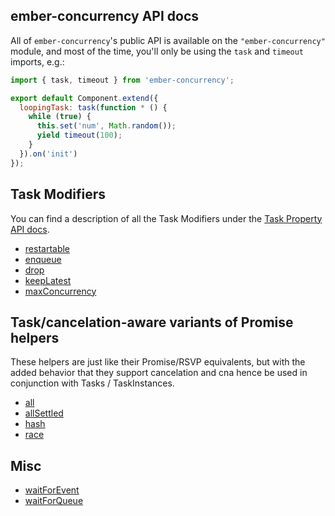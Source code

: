## ember-concurrency API docs

All of `ember-concurrency`'s public API is available
on the `"ember-concurrency"` module, and
most of the time, you'll only be using the `task` and `timeout`
imports, e.g.:

```js
import { task, timeout } from 'ember-concurrency';

export default Component.extend({
  loopingTask: task(function * () {
    while (true) {
      this.set('num', Math.random());
      yield timeout(100);
    }
  }).on('init')
});
```

## Task Modifiers

You can find a description of all the Task Modifiers
under the [Task Property API docs](TaskProperty.html).

- [restartable](TaskProperty.html#restartable)
- [enqueue](TaskProperty.html#enqueue)
- [drop](TaskProperty.html#drop)
- [keepLatest](TaskProperty.html#keepLatest)
- [maxConcurrency](TaskProperty.html#maxConcurrency)


## Task/cancelation-aware variants of Promise helpers

These helpers are just like their Promise/RSVP equivalents, but with
the added behavior that they support cancelation and cna hence be
used in conjunction with Tasks / TaskInstances.

- [all](global.html#all)
- [allSettled](global.html#allSettled)
- [hash](global.html#hash)
- [race](global.html#race)

## Misc

- [waitForEvent](global.html#waitForEvent)
- [waitForQueue](global.html#waitForQueue)

